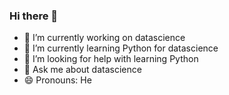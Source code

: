 ### Hi there 👋


- 🔭 I’m currently working on datascience
- 🌱 I’m currently learning Python for datascience
- 🤔 I’m looking for help with learning Python
- 💬 Ask me about datascience
- 😄 Pronouns: He
